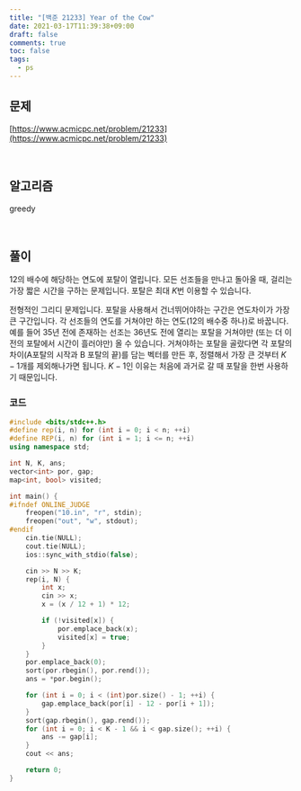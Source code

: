 ```yaml
---
title: "[백준 21233] Year of the Cow"
date: 2021-03-17T11:39:38+09:00
draft: false
comments: true
toc: false
tags:
  - ps
---
```


## 문제

[https://www.acmicpc.net/problem/21233](https://www.acmicpc.net/problem/21233)

<br>

## 알고리즘

greedy

<br>

## 풀이

12의 배수에 해당하는 연도에 포탈이 열립니다. 모든 선조들을 만나고 돌아올 때, 걸리는 가장 짧은 시간을 구하는 문제입니다. 포탈은 최대 $K$번 이용할 수 있습니다.

전형적인 그리디 문제입니다. 포탈을 사용해서 건너뛰어야하는 구간은 연도차이가 가장 큰 구간입니다. 각 선조들의 연도를 거쳐야만 하는 연도(12의 배수중 하나)로 바꿉니다. 예를 들어 35년 전에 존재하는 선조는 36년도 전에 열리는 포탈을 거쳐야만 (또는 더 이전의 포탈에서 시간이 흘러야만) 올 수 있습니다. 거쳐야하는 포탈을 골랐다면 각 포탈의 차이(A포탈의 시작과 B 포탈의 끝)를 담는 벡터를 만든 후, 정렬해서 가장 큰 것부터 $K-1$개를 제외해나가면 됩니다. $K-1$인 이유는 처음에 과거로 갈 때 포탈을 한번 사용하기 때문입니다.

### 코드

```c++
#include <bits/stdc++.h>
#define rep(i, n) for (int i = 0; i < n; ++i)
#define REP(i, n) for (int i = 1; i <= n; ++i)
using namespace std;

int N, K, ans;
vector<int> por, gap;
map<int, bool> visited;

int main() {
#ifndef ONLINE_JUDGE
    freopen("10.in", "r", stdin);
    freopen("out", "w", stdout);
#endif
    cin.tie(NULL);
    cout.tie(NULL);
    ios::sync_with_stdio(false);

    cin >> N >> K;
    rep(i, N) {
        int x;
        cin >> x;
        x = (x / 12 + 1) * 12;

        if (!visited[x]) {
            por.emplace_back(x);
            visited[x] = true;
        }
    }
    por.emplace_back(0);
    sort(por.rbegin(), por.rend());
    ans = *por.begin();

    for (int i = 0; i < (int)por.size() - 1; ++i) {
        gap.emplace_back(por[i] - 12 - por[i + 1]);
    }
    sort(gap.rbegin(), gap.rend());
    for (int i = 0; i < K - 1 && i < gap.size(); ++i) {
        ans -= gap[i];
    }
    cout << ans;

    return 0;
}
```
